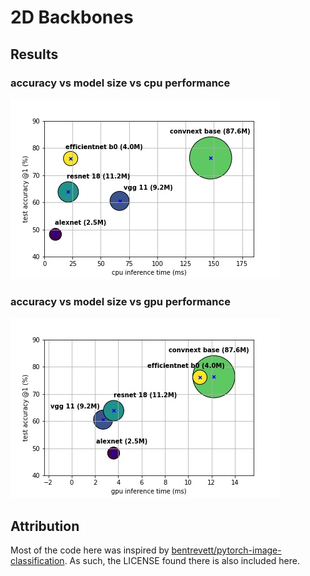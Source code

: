 # 2D Backbones

## Results

### accuracy vs model size vs cpu performance
![cpu](logs/comparison_cpu.jpg)

### accuracy vs model size vs gpu performance
![gpu](logs/comparison_gpu.jpg)

## Attribution

Most of the code here was inspired by [bentrevett/pytorch-image-classification](https://github.com/bentrevett/pytorch-image-classification). 
As such, the LICENSE found there is also included here.